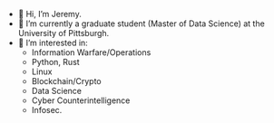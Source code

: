 - 👋 Hi, I’m Jeremy.
- 🌱 I’m currently a graduate student (Master of Data Science) at the University of Pittsburgh. 
- 👀 I’m interested in:
  - Information Warfare/Operations
  - Python, Rust
  - Linux
  - Blockchain/Crypto
  -  Data Science
  -  Cyber Counterintelligence
  -  Infosec.


<!---
sysfailnet/sysfailnet is a ✨ special ✨ repository because its `README.md` (this file) appears on your GitHub profile.
You can click the Preview link to take a look at your changes.
--->
